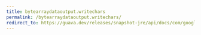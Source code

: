 ```yaml
---
title: bytearraydataoutput.writechars
permalink: /bytearraydataoutput.writechars/
redirect_to: https://guava.dev/releases/snapshot-jre/api/docs/com/google/common/io/ByteArrayDataOutput.html#writeChars-java.lang.String-
---
```

